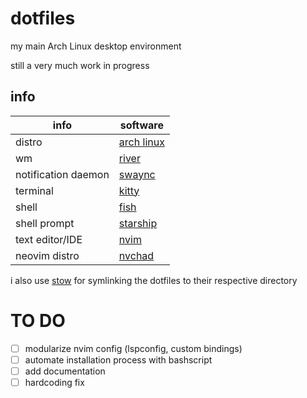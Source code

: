 # dotfiles
my main Arch Linux desktop environment

still a very much work in progress

## info

| info                  | software          | 
| ---------             | ----------------- |
| distro                | [arch linux](https://archlinux.org)   |
| wm                    | [river](https://codeberg.org/river/river)  |
| notification daemon   | [swaync](https://github.com/ErikReider/SwayNotificationCenter) |
| terminal              | [kitty](https://github.com/kovidgoyal/kitty)  |
| shell                 | [fish](https://fishshell.com) |
| shell prompt          | [starship](https://starship.rs)   |
| text editor/IDE       | [nvim](https://github.com/neovim/neovim)      |
| neovim distro         | [nvchad](https://nvchad.com)    |

i also use [stow](https://www.gnu.org/software/stow/) for symlinking the dotfiles to their respective directory


# TO DO
- [ ] modularize nvim config (lspconfig, custom bindings)
- [ ] automate installation process with bashscript
- [ ] add documentation
- [ ] hardcoding fix
